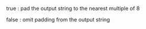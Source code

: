 true : pad the output string to the nearest multiple of 8 <p> false : omit padding from the output string